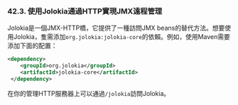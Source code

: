 ### 42.3. 使用Jolokia通過HTTP實現JMX遠程管理

Jolokia是一個JMX-HTTP橋，它提供了一種訪問JMX beans的替代方法。想要使用Jolokia，隻需添加`org.jolokia:jolokia-core`的依賴。例如，使用Maven需要添加下面的配置：
```xml
<dependency>
    <groupId>org.jolokia</groupId>
    <artifactId>jolokia-core</artifactId>
 </dependency>
```
在你的管理HTTP服務器上可以通過`/jolokia`訪問Jolokia。
